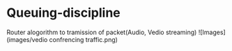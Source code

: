 # Queuing-discipline
Router alogorithm to tramission of packet(Audio, Vedio streaming)
![Images](images/vedio confrencing traffic.png)
